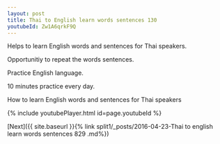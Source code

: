 ```yaml
---
layout: post
title: Thai to English learn words sentences 130 
youtubeId: Zw1A6qrkF9Q
---
```

 
 
Helps to learn English words and sentences for Thai speakers.

Opportunitiy to repeat the words sentences. 

Practice English language. 
 
10 minutes practice every day. 
 
How to learn English words and sentences for Thai speakers 
 
{% include youtubePlayer.html id=page.youtubeId %}
 
 
[Next]({{ site.baseurl }}{% link  split1/_posts/2016-04-23-Thai to english learn words sentences 829 .md%})
 
